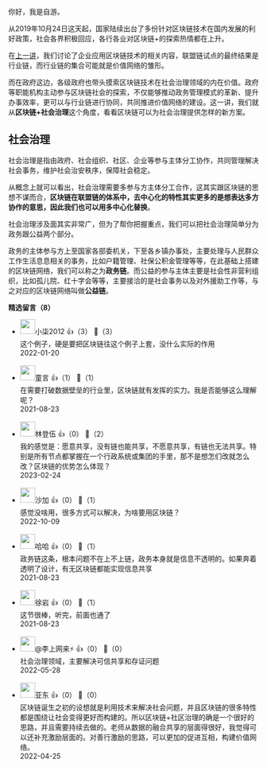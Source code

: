 你好，我是自游。

从2019年10月24日这天起，国家陆续出台了多份针对区块链技术在国内发展的利好政策，社会各界积极回应，各行各业对区块链+的探索热情都在上升。

在[上一讲](https://time.geekbang.org/column/article/409778)，我们讨论了企业应用区块链技术的相关内容，联盟链试点的最终结果是行业链，而行业链的集合可能就是价值网络的雏形。

而在政府这边，各级政府也带头摸索区块链技术在社会治理领域的内在价值。政府等职能机构主动参与区块链社会的探索，不仅能够推动政务管理模式的革新、提升办事效率，更可以与行业链进行协同，共同推进价值网络的建设。这一讲，我们就从**区块链+社会治理**这个角度，看看区块链可以为社会治理提供怎样的新方案。

## 社会治理

社会治理是指由政府、社会组织、社区、企业等参与主体分工协作，共同管理解决社会事务，维护社会治安秩序，保障社会稳定。

从概念上就可以看出，社会治理需要多参与方主体分工合作，这其实跟区块链的思想不谋而合，**区块链在联盟链的体系中，去中心化的特性其实更多的是想表达多方协作的意思，因此我们也可以用多中心化替换**。

社会治理涉及面其实非常广，但为了帮你把握重点，我们可以把社会治理简单分为政务跟公益两个部分。

政务的主体参与方上至国家各部委机关，下至各乡镇办事处，主要处理与人民群众工作生活息息相关的事务，比如户籍管理、社保公积金管理等等，在此基础上搭建的区块链网络，我们可以称之为**政务链**。而公益的参与主体主要是社会性非营利组织，比如孤儿院、红十字会等等，主要接洽的是社会事务以及对外援助工作等，与之对应的区块链网络叫做**公益链**。
<div><strong>精选留言（8）</strong></div><ul>
<li><img src="https://static001.geekbang.org/account/avatar/00/10/cf/97/8951b2af.jpg" width="30px"><span>小柒2012</span> 👍（3） 💬（3）<div>这个例子，硬是要把区块链往这个例子上套，没什么实际的作用</div>2022-01-20</li><br/><li><img src="https://static001.geekbang.org/account/avatar/00/17/e3/01/a254f22d.jpg" width="30px"><span>童言</span> 👍（1） 💬（1）<div>在需要打破数据壁垒的行业里，区块链就有发挥的实力。我是否能够这么理解呢？</div>2021-08-23</li><br/><li><img src="https://static001.geekbang.org/account/avatar/00/22/7f/f1/9610b223.jpg" width="30px"><span>林登伍</span> 👍（0） 💬（2）<div>我的感觉是：愿意共享，没有链也能共享，不愿意共享，有链也无法共享。特别是所有节点都掌握在一个行政系统或集团的手里，那不是想怎们改就怎么改？区块链的优势怎么体现？</div>2023-02-24</li><br/><li><img src="https://static001.geekbang.org/account/avatar/00/13/12/d3/6c201082.jpg" width="30px"><span>沙加</span> 👍（0） 💬（1）<div>感觉没啥用，很多方式可以解决，为啥要用区块链？</div>2022-10-09</li><br/><li><img src="" width="30px"><span>哈哈</span> 👍（0） 💬（1）<div>政务链这条，根本问题不在上不上链，政务本身就是信息不透明的。如果奔着透明了设计，有无区块链都能实现信息共享</div>2021-08-23</li><br/><li><img src="https://static001.geekbang.org/account/avatar/00/28/e0/6f/08f073b1.jpg" width="30px"><span>徐岩</span> 👍（0） 💬（1）<div>这节很棒，听完，前面也通了</div>2021-08-23</li><br/><li><img src="https://static001.geekbang.org/account/avatar/00/10/6a/f4/26002391.jpg" width="30px"><span>@李上网来⚡</span> 👍（0） 💬（0）<div>社会治理领域，主要解决可信共享和存证问题</div>2022-05-28</li><br/><li><img src="https://static001.geekbang.org/account/avatar/00/0f/a8/35/85033228.jpg" width="30px"><span>亚东</span> 👍（0） 💬（0）<div>区块链诞生之初的设想就是利用技术来解决社会问题，并且区块链的很多特性都是围绕让社会变得更好而构建的。所以区块链+社区治理的确是一个很好的思路，并且需要持续去做的。老师从数据的融合共享的层面得很好，我觉得可以还补充激励层面的。对善行激励的思路，可以更加的促进互相，构建价值网络。</div>2022-04-25</li><br/>
</ul>
